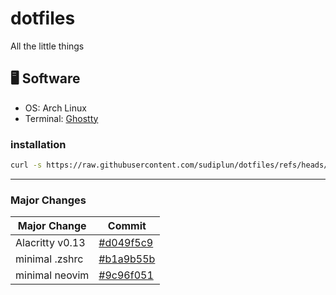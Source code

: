 # dotfiles

All the little things

## 🖥️ Software

- OS: Arch Linux
- Terminal: [Ghostty](https://ghostty.org/)

### installation
```bash
curl -s https://raw.githubusercontent.com/sudiplun/dotfiles/refs/heads/main/boot.sh | bash
```
---

### Major Changes

| Major Change    | Commit                                                                                            |
| --------------- | ------------------------------------------------------------------------------------------------- |
| Alacritty v0.13 | [#d049f5c9](https://github.com/sudiplun/dotfiles/commit/d049f5c9cf09dd55afe057a02ef2a9d67ab7e9c0) |
| minimal .zshrc  | [#b1a9b55b](https://github.com/sudiplun/dotfiles/commit/b1a9b55bef44fc3fe7ed50d8e400d87023729323) |
| minimal neovim  | [#9c96f051](https://github.com/sudiplun/dotfiles/commit/9c96f0511208c6ba9375d4994e55e89c211e22a9) |
